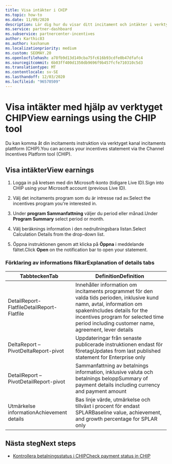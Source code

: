 ```yaml
---
title: Visa intäkter i CHIP
ms.topic: how-to
ms.date: 11/09/2020
description: Lär dig hur du visar ditt incitament och intäkter i verktyget kanal incitaments plattform (CHIP).
ms.service: partner-dashboard
ms.subservice: partnercenter-incentives
author: Karthic83
ms.author: kashanum
ms.localizationpriority: medium
ms.custom: SEOMAY.20
ms.openlocfilehash: a78fb9d13d149cba75fc616b93cdfe0b47dfafc4
ms.sourcegitcommit: 6b03ff400d1350db9696f9b457fcfe710310c5d3
ms.translationtype: MT
ms.contentlocale: sv-SE
ms.lasthandoff: 12/03/2020
ms.locfileid: "96570509"
---
```

# <a name="view-earnings-using-the-chip-tool"></a><span data-ttu-id="5984b-103">Visa intäkter med hjälp av verktyget CHIP</span><span class="sxs-lookup"><span data-stu-id="5984b-103">View earnings using the CHIP tool</span></span>

<span data-ttu-id="5984b-104">Du kan komma åt din incitaments instruktion via verktyget kanal incitaments plattform (CHIP).</span><span class="sxs-lookup"><span data-stu-id="5984b-104">You can access your incentives statement via the Channel Incentives Platform tool (CHIP).</span></span>

## <a name="view-earnings"></a><span data-ttu-id="5984b-105">Visa intäkter</span><span class="sxs-lookup"><span data-stu-id="5984b-105">View earnings</span></span>

1. <span data-ttu-id="5984b-106">Logga in på kretsen med din Microsoft-konto (tidigare Live ID).</span><span class="sxs-lookup"><span data-stu-id="5984b-106">Sign into CHIP using your Microsoft account (previous Live ID).</span></span>

2. <span data-ttu-id="5984b-107">Välj det incitaments program som du är intresse rad av.</span><span class="sxs-lookup"><span data-stu-id="5984b-107">Select the incentives program you're interested in.</span></span>

3. <span data-ttu-id="5984b-108">Under **program Sammanfattning** väljer du period eller månad.</span><span class="sxs-lookup"><span data-stu-id="5984b-108">Under **Program Summary** select period or month.</span></span> 
1. <span data-ttu-id="5984b-109">Välj beräknings information i den nedrullningsbara listan.</span><span class="sxs-lookup"><span data-stu-id="5984b-109">Select Calculation Details from the drop-down list.</span></span>
1.  <span data-ttu-id="5984b-110">Öppna instruktionen genom att klicka på **Öppna** i meddelande fältet.</span><span class="sxs-lookup"><span data-stu-id="5984b-110">Click **Open** on the notification bar  to open your statement.</span></span>

### <a name="explanation-of-details-tabs"></a><span data-ttu-id="5984b-111">Förklaring av informations flikar</span><span class="sxs-lookup"><span data-stu-id="5984b-111">Explanation of details tabs</span></span>

|<span data-ttu-id="5984b-112">**Tabbtecken**</span><span class="sxs-lookup"><span data-stu-id="5984b-112">**Tab**</span></span>|<span data-ttu-id="5984b-113">**Definition**</span><span class="sxs-lookup"><span data-stu-id="5984b-113">**Definition**</span></span>|
|-------------|--------------------------|
|<span data-ttu-id="5984b-114">DetailReport-Flatfile</span><span class="sxs-lookup"><span data-stu-id="5984b-114">DetailReport-Flatfile</span></span>|<span data-ttu-id="5984b-115">Innehåller information om incitaments programmet för den valda tids perioden, inklusive kund namn, avtal, information om spaken</span><span class="sxs-lookup"><span data-stu-id="5984b-115">Includes details for the incentives program for selected time period including customer name, agreement, lever details</span></span>|
|<span data-ttu-id="5984b-116">DeltaReport – Pivot</span><span class="sxs-lookup"><span data-stu-id="5984b-116">DeltaReport-pivot</span></span>|<span data-ttu-id="5984b-117">Uppdateringar från senaste publicerade instruktionen endast för företag</span><span class="sxs-lookup"><span data-stu-id="5984b-117">Updates from last published statement for Enterprise only</span></span>|
|<span data-ttu-id="5984b-118">DetailReport – Pivot</span><span class="sxs-lookup"><span data-stu-id="5984b-118">DetailReport-pivot</span></span>|<span data-ttu-id="5984b-119">Sammanfattning av betalnings information, inklusive valuta och betalnings belopp</span><span class="sxs-lookup"><span data-stu-id="5984b-119">Summary of payment details including currency and payment amount</span></span>|
|<span data-ttu-id="5984b-120">Utmärkelse information</span><span class="sxs-lookup"><span data-stu-id="5984b-120">Achievement details</span></span>|<span data-ttu-id="5984b-121">Bas linje värde, utmärkelse och tillväxt i procent för endast SPLAR</span><span class="sxs-lookup"><span data-stu-id="5984b-121">Baseline value, achievement, and growth percentage for SPLAR only</span></span>|

## <a name="next-steps"></a><span data-ttu-id="5984b-122">Nästa steg</span><span class="sxs-lookup"><span data-stu-id="5984b-122">Next steps</span></span>

- [<span data-ttu-id="5984b-123">Kontrollera betalningsstatus i CHIP</span><span class="sxs-lookup"><span data-stu-id="5984b-123">Check payment status in CHIP</span></span>](chip-payment-status.md)